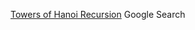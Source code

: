 [Towers of Hanoi Recursion](https://www.google.com/search?client=firefox-b-1-d&q=towers+of+hanoi+recursion) Google Search
